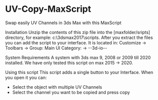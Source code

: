 # UV-Copy-MaxScript
Swap easily UV Channels in 3ds Max with this MaxScript


Installation
Unzip the contents of this zip file into the [maxfolder/sripts] directory, for example: c:\3dsmax2017\scripts\.
After you extract the files you can add the script to your interface. It is located in:
Customize ->
	Toolbars  ->
		Group: Main UI
		       Category: -> 	--3d-io--

System Requirements
A system with 3ds max 9, 2008 or 2009 till 2020 installed.
We have only tested this script on max 2015 -> 2020.


Using this script
This script adds a single button to your Interface. When you open it you can:

+ Select the object with multiple UV Channels
+ Select the channel you want to be copied and press copy
